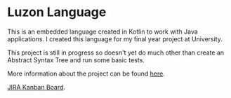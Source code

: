 # Luzon Language

This is an embedded language created in Kotlin to work with Java applications.
I created this language for my final year project at University. 

This project is still in progress so doesn't yet do much other than create an Abstract Syntax Tree and run some basic tests. 

More information about the project can be found [here](https://folio.brighton.ac.uk/user/ch629/luzon).

[JIRA Kanban Board](https://charliehowes.atlassian.net/browse/LUZ).
